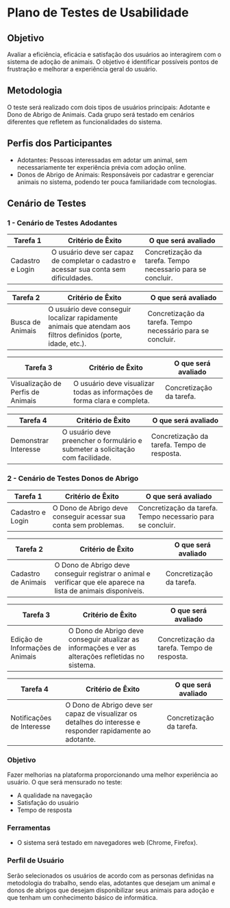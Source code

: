 # Plano de Testes de Usabilidade

## Objetivo
Avaliar a eficiência, eficácia e satisfação dos usuários ao interagirem com o sistema de adoção de animais. O objetivo é identificar possíveis pontos de frustração e melhorar a experiência geral do usuário.

## Metodologia
O teste será realizado com dois tipos de usuários principais: Adotante e Dono de Abrigo de Animais. Cada grupo será testado em cenários diferentes que refletem as funcionalidades do sistema.

## Perfis dos Participantes
-  Adotantes: Pessoas interessadas em adotar um animal, sem necessariamente ter experiência prévia com adoção online.
-  Donos de Abrigo de Animais: Responsáveis por cadastrar e gerenciar animais no sistema, podendo ter pouca familiaridade com tecnologias.
## Cenário de Testes
### 1 - Cenário de Testes Adodantes
| **Tarefa 1** | **Critério de Êxito** | **O que será avaliado** |
|--------------|-----------------------|-------------------------|
|Cadastro e Login | O usuário deve ser capaz de completar o cadastro e acessar sua conta sem dificuldades. | Concretização da tarefa. Tempo necessario para se concluir. |

| **Tarefa 2** | **Critério de Êxito** | **O que será avaliado** |
|--------------|-----------------------|-------------------------|
|Busca de Animais |  O usuário deve conseguir localizar rapidamente animais que atendam aos filtros definidos (porte, idade, etc.). | Concretização da tarefa. Tempo necessário para se concluir. |

| **Tarefa 3** | **Critério de Êxito** | **O que será avaliado** |
|--------------|-----------------------|-------------------------|
|Visualização de Perfis de Animais | O usuário deve visualizar todas as informações de forma clara e completa.| Concretização da tarefa. |

| **Tarefa 4** | **Critério de Êxito** | **O que será avaliado** |
|--------------|-----------------------|-------------------------|
| Demonstrar Interesse | O usuário deve preencher o formulário e submeter a solicitação com facilidade. | Concretização da tarefa. Tempo de resposta.|

### 2 - Cenário de Testes Donos de Abrigo
| **Tarefa 1** | **Critério de Êxito** | **O que será avaliado** |
|--------------|-----------------------|-------------------------|
|Cadastro e Login | O Dono de Abrigo deve conseguir acessar sua conta sem problemas. | Concretização da tarefa. Tempo necessario para se concluir. |

| **Tarefa 2** | **Critério de Êxito** | **O que será avaliado** |
|--------------|-----------------------|-------------------------|
|Cadastro de Animais|  O Dono de Abrigo deve conseguir registrar o animal e verificar que ele aparece na lista de animais disponíveis. | Concretização da tarefa.|

| **Tarefa 3** | **Critério de Êxito** | **O que será avaliado** |
|--------------|-----------------------|-------------------------|
|Edição de Informações de Animais | O Dono de Abrigo deve conseguir atualizar as informações e ver as alterações refletidas no sistema.| Concretização da tarefa. Tempo de resposta. |

| **Tarefa 4** | **Critério de Êxito** | **O que será avaliado** |
|--------------|-----------------------|-------------------------|
| Notificações de Interesse| O Dono de Abrigo deve ser capaz de visualizar os detalhes do interesse e responder rapidamente ao adotante. | Concretização da tarefa.|

### __Objetivo__
Fazer melhorias na plataforma proporcionando uma melhor experiência ao usuário.
O que será mensurado no teste:
* A qualidade na navegação
* Satisfação do usuário
* Tempo de resposta

### Ferramentas
- O sistema será testado em navegadores web (Chrome, Firefox).

### Perfil de Usuário
Serão selecionados os usuários de acordo com as personas definidas na metodologia do trabalho, sendo elas, adotantes que desejam um animal e donos de abrigos que desejam disponibilizar seus animais para adoção e que tenham um conhecimento básico de informática.
